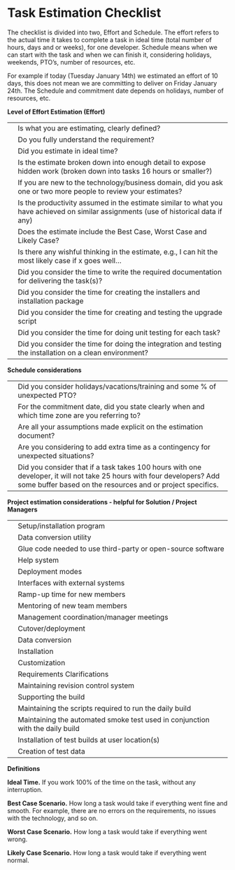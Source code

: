 # Task Estimation Checklist



The checklist is divided into two, Effort and Schedule. The effort refers to the actual time it takes to complete a task in ideal time (total number of hours, days and or weeks), for one developer. Schedule means when we can start with the task and when we can finish it, considering holidays, weekends, PTO’s, number of resources, etc. 

For example if today (Tuesday January 14th) we estimated an effort of 10 days, this does not mean we are committing to deliver on Friday January 24th. The Schedule and commitment date depends on holidays, number of resources, etc.



**Level of Effort Estimation (Effort)**

|      |                                                              |
| ---- | ------------------------------------------------------------ |
|      | Is what you are estimating, clearly  defined?                |
|      | Do you fully understand the requirement?                     |
|      | Did you estimate in ideal time?                              |
|      | Is the estimate broken down into enough  detail to expose hidden work (broken down into tasks 16 hours or smaller?) |
|      | If you are new to the technology/business  domain, did you ask one or two more people to review your estimates? |
|      | Is the productivity assumed in the estimate similar to what you have achieved on similar assignments (use of  historical data if any) |
|      | Does the estimate include the Best Case,  Worst Case and Likely Case? |
|      | Is there any wishful thinking in the estimate, e.g., I can hit the most likely case if x goes well… |
|      | Did you consider the time to write the required documentation for delivering the task(s)? |
|      | Did you consider the time for creating the installers and installation package |
|      | Did you consider the time for creating and testing the upgrade script |
|      | Did you consider the time for doing unit testing for each task? |
|      | Did you consider the time for doing the integration and testing the installation on a clean environment? |

**Schedule considerations**

|      |                                                              |
| ---- | ------------------------------------------------------------ |
|      | Did you consider  holidays/vacations/training and some % of unexpected PTO? |
|      | For the commitment date, did you state  clearly when and which time zone are you referring to? |
|      | Are all your assumptions made explicit on  the estimation document? |
|      | Are you considering to add extra time as a contingency for unexpected situations? |
|      | Did you consider that if a task takes 100  hours with one developer, it will not take 25 hours with four developers? Add  some buffer based on the resources and or project specifics. |

**Project estimation considerations - helpful for Solution / Project Managers**

|      |                                                              |
| ---- | ------------------------------------------------------------ |
|      | Setup/installation program                                   |
|      | Data conversion utility                                      |
|      | Glue code needed to use third-party or open-source software  |
|      | Help system                                                  |
|      | Deployment modes                                             |
|      | Interfaces with external systems                             |
|      | Ramp-up time for new members                                 |
|      | Mentoring of new team members                                |
|      | Management coordination/manager meetings                     |
|      | Cutover/deployment                                           |
|      | Data conversion                                              |
|      | Installation                                                 |
|      | Customization                                                |
|      | Requirements Clarifications                                  |
|      | Maintaining revision control system                          |
|      | Supporting the build                                         |
|      | Maintaining the scripts required to run the daily build      |
|      | Maintaining the automated smoke test used in conjunction with the daily build |
|      | Installation of test builds at user location(s)              |
|      | Creation of test data                                        |



**Definitions**



**Ideal Time.** If you work 100% of the time on the task, without any interruption.

**Best Case Scenario.** How long a task would take if everything went fine and smooth. For example, there are no errors on the requirements, no issues with the technology, and so on.

**Worst Case Scenario.** How long a task would take if everything went wrong.

**Likely Case Scenario.** How long a task would take if everything went normal.
